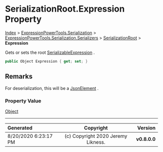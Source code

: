 ﻿# SerializationRoot.Expression Property

[Index](../index.md) > [ExpressionPowerTools.Serialization](ExpressionPowerTools.Serialization.a.md) > [ExpressionPowerTools.Serialization.Serializers](ExpressionPowerTools.Serialization.Serializers.n.md) > [SerializationRoot](ExpressionPowerTools.Serialization.Serializers.SerializationRoot.cs.md) > **Expression**

Gets or sets the root [SerializableExpression](ExpressionPowerTools.Serialization.Serializers.SerializableExpression.cs.md) .

```csharp
public Object Expression { get; set; }
```

## Remarks

For deserialization, this will be a [JsonElement](https://docs.microsoft.com/dotnet/api/system.text.json.jsonelement) .

### Property Value

 [Object](https://docs.microsoft.com/dotnet/api/system.object) 


---

| Generated | Copyright | Version |
| :-- | :-: | --: |
| 8/20/2020 6:23:17 PM | (c) Copyright 2020 Jeremy Likness. | **v0.8.0.0** |
